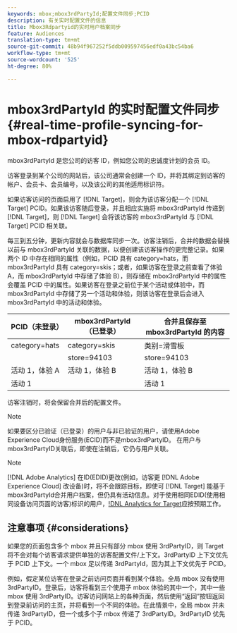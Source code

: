 ```yaml
---
keywords: mbox;mbox3rdPartyId;配置文件同步;PCID
description: 有关实时配置文件的信息
title: Mbox3Rdpartyid的实时用户档案同步
feature: Audiences
translation-type: tm+mt
source-git-commit: 48b94f967252f5ddb009597456edf0a43bc54ba6
workflow-type: tm+mt
source-wordcount: '525'
ht-degree: 80%

---
```



# mbox3rdPartyId 的实时配置文件同步{#real-time-profile-syncing-for-mbox-rdpartyid}

mbox3rdPartyId 是您公司的访客 ID，例如您公司的忠诚度计划的会员 ID。

访客登录到某个公司的网站后，该公司通常会创建一个 ID，并将其绑定到访客的帐户、会员卡、会员编号，以及该公司的其他适用标识符。

如果访客访问的页面启用了 [!DNL Target]，则会为该访客分配一个 [!DNL Target] PCID。如果该访客随后登录，并且相应实施将 mbox3rdPartyId 传递到 [!DNL Target]，则 [!DNL Target] 会将该访客的 mbox3rdPartyId 与 [!DNL Target] PCID 相关联。

每三到五分钟，更新内容就会与数据库同步一次。访客注销后，合并的数据会替换以前与 mbox3rdPartyId 关联的数据，以便创建该访客操作的更完整记录。如果两个 ID 中存在相同的属性（例如，PCID 具有 category=hats，而 mbox3rdPartyId 具有 category=skis；或者，如果访客在登录之前查看了体验 A，而 mbox3rdPartyId 中存储了体验 B），则存储在 mbox3rdPartyId 中的属性会覆盖 PCID 中的属性。如果访客在登录之前位于某个活动或体验中，而 mbox3rdPartyId 中存储了另一个活动和体验，则该访客在登录后会进入 mbox3rdPartyId 中的活动和体验。

| PCID（未登录） | mbox3rdPartyId（已登录） | 合并且保存至 mbox3rdPartyId 的内容 |
|---|---|---|
| category=hats | category=skis | 类别=滑雪板 |
|  | store=94103 | store=94103 |
| 活动 1，体验 A | 活动 1，体验 B | 活动 1，体验 B |
| 活动 1 |  | 活动 1 |

访客注销时，将会保留合并后的配置文件。

>[!NOTE]
>
>如果要区分已验证（已登录）的用户与非已验证的用户，请使用Adobe Experience Cloud身份服务(ECID)而不是mbox3rdPartyID。 在用户与mbox3rdPartyID关联后，即使在注销后，它仍与用户关联。

>[!NOTE]
>
>[!DNL Adobe Analytics] 在ID(EDID)更改(例如，访客更 [!DNL Adobe Experience Cloud] 改设备)时，将不会跟踪目标，即使可 [!DNL Target] 能基于mbox3rdPartyId合并用户档案，但仍具有活动信息。对于使用相同EDID(使用相同设备访问页面的访客)标识的用户，[!DNL Analytics for Target](A4T)应按预期工作。

## 注意事项 {#considerations}

如果您的页面包含多个 mbox 并且只有部分 mbox 使用 3rdPartyID，则 Target 将不会对每个访客请求提供单独的访客配置文件/上下文。3rdPartyID 上下文优先于 PCID 上下文。一个 mbox 足以传递 3rdPartyId，因为其上下文优先于 PCID。

例如，假定某位访客在登录之前访问页面并看到某个体验。全局 mbox 没有使用 3rdPartyID。登录后，访客将看到三个使用子 mbox 体验的其中一个，其中一些 mbox 使用 3rdPartyID。访客访问网站上的各种页面，然后使用“返回”按钮返回到登录前访问的主页，并将看到一个不同的体验。在此情景中，全局 mbox 并未传递 3rdPartyID，但一个或多个子 mbox 传递了 3rdPartyID。3rdPartyID 优先于 PCID。
